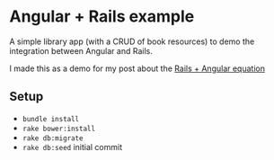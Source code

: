 # Angular + Rails example

A simple library app (with a CRUD of book resources) to demo the integration between Angular and Rails.

I made this as a demo for my post about the [Rails + Angular equation](http://dev.mikamai.com/post/97732414859/the-rails-angular-equation-can-give-you-satisfaction)

## Setup

- `bundle install`
- `rake bower:install`
- `rake db:migrate`
- `rake db:seed`
initial commit
